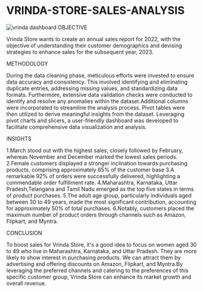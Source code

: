 # VRINDA-STORE-SALES-ANALYSIS
![vrinda dashboard](https://github.com/meghakiran25/VRINDA-STORE-SALES-ANALYSIS/assets/171676076/837ac690-43af-4ca0-ba8c-353f1015509b)
OBJECTIVE

Vrinda Store wants to create an annual sales report for 2022, with the objective of understanding their customer demographics and devising strategies to enhance sales for the subsequent year, 2023.

METHODOLOGY

During the data cleaning phase, meticulous efforts were invested to ensure data accuracy and consistency. This involved identifying and eliminating duplicate entries, addressing missing values, and standardizing data formats. Furthermore, extensive data validation checks were conducted to identify and resolve any anomalies within the dataset.Additional columns were incorporated to streamline the analysis process. Pivot tables were then utilized to derive meaningful insights from the dataset. Leveraging pivot charts and slicers, a user-friendly dashboard was developed to facilitate comprehensive data visualization and analysis.

INSIGHTS

1.March stood out with the highest sales, closely followed by February, whereas November and December marked the lowest sales periods.
2.Female customers displayed a stronger inclination towards purchasing products, comprising approximately 65% of the customer base
3.A remarkable 92% of orders were successfully delivered, highlighting a commendable order fulfillment rate.
4.Maharashtra, Karnataka, Uttar Pradesh,Telangana and Tamil Nadu emerged as the top five states in terms of product purchases.
5.The adult age group, particularly individuals aged between 30 to 49 years, made the most significant contribution, accounting for approximately 50% of total purchases.
6.Notably, customers placed the maximum number of product orders through channels such as Amazon, Flipkart, and Myntra.

CONCLUSION

To boost sales for Vrinda Store, it's a good idea to focus on women aged 30 to 49 who live in Maharashtra, Karnataka, and Uttar Pradesh. They are more likely to show interest in  purchasing products. We can attract them by advertising and offering discounts on Amazon, Flipkart, and Myntra.By leveraging the preferred channels and catering to the preferences of this specific customer group, Vrinda Store can enhance its market growth and overall revenue.




